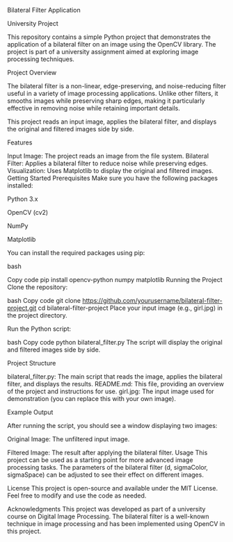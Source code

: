 Bilateral Filter Application

University Project

This repository contains a simple Python project that demonstrates the application of a bilateral filter on an image using the OpenCV library. The project is part of a university assignment aimed at exploring image processing techniques.

Project Overview

The bilateral filter is a non-linear, edge-preserving, and noise-reducing filter useful in a variety of image processing applications. Unlike other filters, it smooths images while preserving sharp edges, making it particularly effective in removing noise while retaining important details.

This project reads an input image, applies the bilateral filter, and displays the original and filtered images side by side.

Features

Input Image: The project reads an image from the file system.
Bilateral Filter: Applies a bilateral filter to reduce noise while preserving edges.
Visualization: Uses Matplotlib to display the original and filtered images.
Getting Started
Prerequisites
Make sure you have the following packages installed:

Python 3.x

OpenCV (cv2)

NumPy

Matplotlib

You can install the required packages using pip:

bash

Copy code
pip install opencv-python numpy matplotlib
Running the Project
Clone the repository:

bash
Copy code
git clone https://github.com/yourusername/bilateral-filter-project.git
cd bilateral-filter-project
Place your input image (e.g., girl.jpg) in the project directory.


Run the Python script:


bash
Copy code
python bilateral_filter.py
The script will display the original and filtered images side by side.


Project Structure

bilateral_filter.py: The main script that reads the image, applies the bilateral filter, and displays the results.
README.md: This file, providing an overview of the project and instructions for use.
girl.jpg: The input image used for demonstration (you can replace this with your own image).

Example Output

After running the script, you should see a window displaying two images:

Original Image: The unfiltered input image.

Filtered Image: The result after applying the bilateral filter.
Usage
This project can be used as a starting point for more advanced image processing tasks. The parameters of the bilateral filter (d, sigmaColor, sigmaSpace) can be adjusted to see their effect on different images.

License
This project is open-source and available under the MIT License. Feel free to modify and use the code as needed.

Acknowledgments
This project was developed as part of a university course on Digital Image Processing.
The bilateral filter is a well-known technique in image processing and has been implemented using OpenCV in this project.
